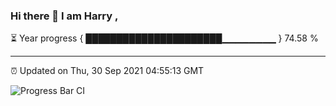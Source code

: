 ### Hi there 👋 I am Harry , 

⏳ Year progress { ██████████████████████▁▁▁▁▁▁▁▁ } 74.58 %

---

⏰ Updated on Thu, 30 Sep 2021 04:55:13 GMT

![Progress Bar CI](https://github.com/duykhang68/duykhang68/workflows/Progress%20Bar%20CI/badge.svg)
